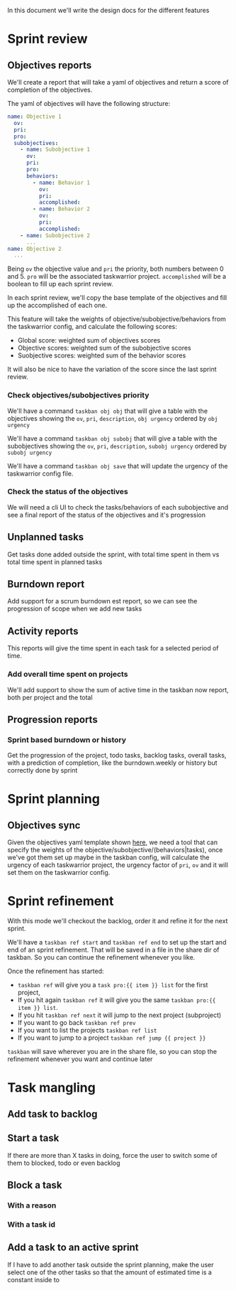 In this document we'll write the design docs for the different features

# Sprint review

## Objectives reports

We'll create a report that will take a yaml of objectives and return a score of
completion of the objectives.

The yaml of objectives will have the following structure:

```yaml
name: Objective 1
  ov:
  pri:
  pro:
  subobjectives:
    - name: Subobjective 1
      ov:
      pri:
      pro:
      behaviors:
        - name: Behavior 1
          ov:
          pri:
          accomplished:
        - name: Behavior 2
          ov:
          pri:
          accomplished:
    - name: Subobjective 2
      ...
name: Objective 2
  ...
```

Being `ov` the objective value and `pri` the priority, both numbers between
0 and 5. `pro` will be the associated taskwarrior project. `accomplished` will
be a boolean to fill up each sprint review.

In each sprint review, we'll copy the base template of the objectives and fill
up the accomplished of each one.

This feature will take the weights of objective/subobjective/behaviors from
the taskwarrior config, and calculate the following scores:

* Global score: weighted sum of objectives scores
* Objective scores: weighted sum of the subobjective scores
* Suobjective scores: weighted sum of the behavior scores

It will also be nice to have the variation of the score since the last sprint
review.

### Check objectives/subobjectives priority

We'll have a command `taskban obj obj` that will give a table with the
objectives showing the `ov`, `pri`, `description`, `obj urgency` ordered by `obj
urgency`

We'll have a command `taskban obj subobj` that will give a table with the
subobjectives showing the `ov`, `pri`, `description`, `subobj urgency` ordered
by `subobj urgency`

We'll have a command `taskban obj save` that will update the urgency of the
taskwarrior config file.

### Check the status of the objectives

We will need a cli UI to check the tasks/behaviors of each subobjective and see
a final report of the status of the objectives and it's progression

## Unplanned tasks

Get tasks done added outside the sprint, with total time spent in them vs total time
spent in planned tasks

## Burndown report

Add support for a scrum burndown est report, so we can see the progression of
scope when we add new tasks

## Activity reports

This reports will give the time spent in each task for a selected period of
time.

### Add overall time spent on projects

We'll add support to show the sum of active time in the taskban now report, both
per project and the total

## Progression reports

### Sprint based burndown or history
Get the progression of the project, todo tasks, backlog tasks, overall tasks,
with a prediction of completion, like the burndown.weekly or history but
correctly done by sprint

# Sprint planning

## Objectives sync

Given the objectives yaml template shown [here](#objectives-report), we need
a tool that can specify the weights of the
objective/subobjective/(behaviors|tasks), once we've got them set up maybe in
the taskban config, will calculate the urgency of each taskwarrior project, the
urgency factor of `pri`, `ov` and it will set them on the taskwarrior config.

# Sprint refinement

With this mode we'll checkout the backlog, order it and refine it for the next
sprint.

We'll have a `taskban ref start` and `taskban ref end` to set up the start and
end of an sprint refinement. That will be saved in a file in the share dir of
taskban. So you can continue the refinement whenever you like.

Once the refinement has started:

* `taskban ref` will give you a `task pro:{{ item }} list` for the first project,
* If you hit again `taskban ref` it will give you the same `taskban pro:{{ item
  }} list`.
* If you hit `taskban ref next` it will jump to the next project (subproject)
* If you want to go back `taskban ref prev`
* If you want to list the projects `taskban ref list`
* If you want to jump to a project `taskban ref jump {{ project }}`

`taskban` will save wherever you are in the share file, so you can stop the
refinement whenever you want and continue later

# Task mangling

## Add task to backlog

## Start a task

If there are more than X tasks in doing, force the user to switch some of them
to blocked, todo or even backlog

## Block a task

### With a reason
### With a task id

## Add a task to an active sprint

If I have to add another task outside the sprint planning, make the user select
one of the other tasks so that the amount of estimated time is a constant
inside to
